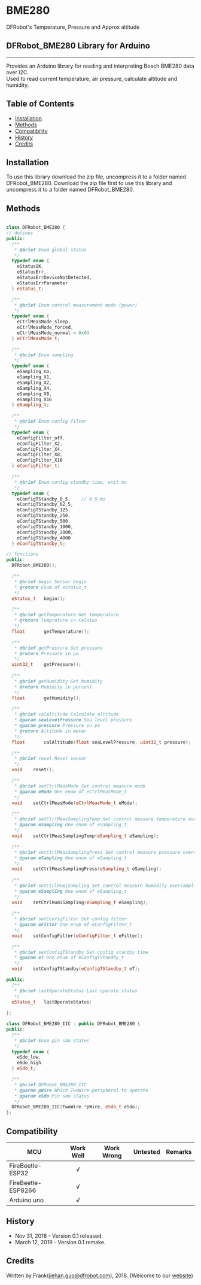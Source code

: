 # BME280
DFRobot's Temperature, Pressure and Approx altitude

## DFRobot_BME280 Library for Arduino
---------------------------------------------------------
Provides an Arduino library for reading and interpreting Bosch BME280 data over I2C. <br>
Used to read current temperature, air pressure, calculate altitude and humidity.

## Table of Contents

* [Installation](#installation)
* [Methods](#methods)
* [Compatibility](#compatibility)
* [History](#history)
* [Credits](#credits)

<snippet>
<content>

## Installation

To use this library download the zip file, uncompress it to a folder named DFRobot_BME280. 
Download the zip file first to use this library and uncompress it to a folder named DFRobot_BME280. 

## Methods

```C++

class DFRobot_BME280 {
// defines
public:
  /**
   * @brief Enum global status
   */
  typedef enum {
    eStatusOK,
    eStatusErr,
    eStatusErrDeviceNotDetected,
    eStatusErrParameter
  } eStatus_t;

  /**
   * @brief Enum control measurement mode (power)
   */
  typedef enum {
    eCtrlMeasMode_sleep,
    eCtrlMeasMode_forced,
    eCtrlMeasMode_normal = 0x03
  } eCtrlMeasMode_t;

  /**
   * @brief Enum sampling
   */
  typedef enum {
    eSampling_no,
    eSampling_X1,
    eSampling_X2,
    eSampling_X4,
    eSampling_X8,
    eSampling_X16
  } eSampling_t;

  /**
   * @brief Enum config filter
   */
  typedef enum {
    eConfigFilter_off,
    eConfigFilter_X2,
    eConfigFilter_X4,
    eConfigFilter_X8,
    eConfigFilter_X16
  } eConfigFilter_t;

  /**
   * @brief Enum config standby time, unit ms
   */
  typedef enum {
    eConfigTStandby_0_5,    // 0.5 ms
    eConfigTStandby_62_5,
    eConfigTStandby_125,
    eConfigTStandby_250,
    eConfigTStandby_500,
    eConfigTStandby_1000,
    eConfigTStandby_2000,
    eConfigTStandby_4000
  } eConfigTStandby_t;

// functions
public:
  DFRobot_BME280();

  /**
   * @brief begin Sensor begin
   * @return Enum of eStatus_t
   */
  eStatus_t   begin();

  /**
   * @brief getTemperature Get temperature
   * @return Temprature in Celsius
   */
  float       getTemperature();

  /**
   * @brief getPressure Get pressure
   * @return Pressure in pa
   */
  uint32_t    getPressure();
  
  /**
   * @brief getHumidity Get humidity
   * @return Humidity in percent
   */
  float       getHumidity();

  /**
   * @brief calAltitude Calculate altitude
   * @param seaLevelPressure Sea level pressure
   * @param pressure Pressure in pa
   * @return Altitude in meter
   */
  float       calAltitude(float seaLevelPressure, uint32_t pressure);

  /**
   * @brief reset Reset sensor
   */
  void    reset();

  /**
   * @brief setCtrlMeasMode Set control measure mode
   * @param eMode One enum of eCtrlMeasMode_t
   */
  void    setCtrlMeasMode(eCtrlMeasMode_t eMode);

  /**
   * @brief setCtrlMeasSamplingTemp Set control measure temperature oversampling
   * @param eSampling One enum of eSampling_t
   */
  void    setCtrlMeasSamplingTemp(eSampling_t eSampling);

  /**
   * @brief setCtrlMeasSamplingPress Set control measure pressure oversampling
   * @param eSampling One enum of eSampling_t
   */
  void    setCtrlMeasSamplingPress(eSampling_t eSampling);
  
  /**
   * @brief setCtrlHumiSampling Set control measure humidity oversampling
   * @param eSampling One enum of eSampling_t
   */
  void    setCtrlHumiSampling(eSampling_t eSampling);
  
  /**
   * @brief setConfigFilter Set config filter
   * @param eFilter One enum of eConfigFilter_t
   */
  void    setConfigFilter(eConfigFilter_t eFilter);

  /**
   * @brief setConfigTStandby Set config standby time
   * @param eT One enum of eConfigTStandby_t
   */
  void    setConfigTStandby(eConfigTStandby_t eT);

public:
  /**
   * @brief lastOperateStatus Last operate status
   */
  eStatus_t   lastOperateStatus;
  
};

class DFRobot_BME280_IIC : public DFRobot_BME280 {
public:
  /**
   * @brief Enum pin sdo states
   */
  typedef enum {
    eSdo_low,
    eSdo_high
  } eSdo_t;

  /**
   * @brief DFRobot_BME280_IIC
   * @param pWire Which TwoWire peripheral to operate
   * @param eSdo Pin sdo status
   */
  DFRobot_BME280_IIC(TwoWire *pWire, eSdo_t eSdo);
};

```

## Compatibility

MCU                | Work Well | Work Wrong | Untested  | Remarks
------------------ | :----------: | :----------: | :---------: | -----
FireBeetle-ESP32  |      √       |             |            | 
FireBeetle-ESP8266  |      √       |             |            | 
Arduino uno |       √      |             |            | 

## History

- Nov 31, 2018 - Version 0.1 released.
- March 12, 2019 - Version 0.1 remake.

## Credits

Written by Frank(jiehan.guo@dfrobot.com), 2018. (Welcome to our [website](https://www.dfrobot.com/))
